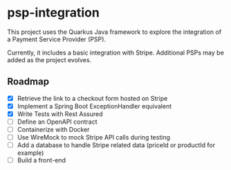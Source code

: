 # psp-integration

This project uses the Quarkus Java framework to explore the integration of a Payment Service Provider (PSP).

Currently, it includes a basic integration with Stripe. Additional PSPs may be added as the project evolves.

## Roadmap
- [x] Retrieve the link to a checkout form hosted on Stripe
- [x] Implement a Spring Boot ExceptionHandler equivalent
- [x] Write Tests with Rest Assured
- [ ] Define an OpenAPI contract
- [ ] Containerize with Docker
- [ ] Use WireMock to mock Stripe API calls during testing
- [ ] Add a database to handle Stripe related data (priceId or productId for example)
- [ ] Build a front-end